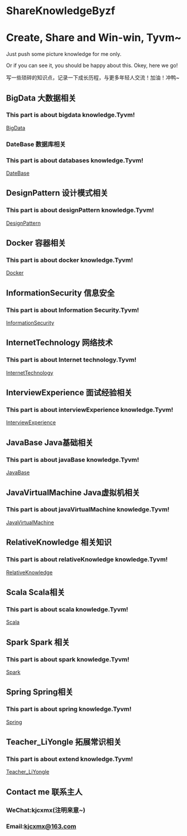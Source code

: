# ShareKnowledgeByzf
# Create, Share and Win-win, Tyvm~

Just push some picture knowledge for me only.

Or if you can see it,  you should  be happy about this. Okey, here we go!

写一些琐碎的知识点，记录一下成长历程，与更多年轻人交流！加油！冲鸭~

## BigData 大数据相关

### This part is about bigdata knowledge.Tyvm!

[BigData](https://github.com/kjcxmx/ShareKnowledgeByzf/tree/master/BigData)

### DateBase 数据库相关

### This part is about databases knowledge.Tyvm!

[DateBase](https://github.com/kjcxmx/ShareKnowledgeByzf/tree/master/Database)

## DesignPattern 设计模式相关

### This part is about designPattern knowledge.Tyvm!

[DesignPattern](https://github.com/kjcxmx/ShareKnowledgeByzf/tree/master/DesignPattern)

## Docker 容器相关

### This part is about docker knowledge.Tyvm!

[Docker](https://github.com/kjcxmx/ShareKnowledgeByzf/tree/master/Docker)

## InformationSecurity 信息安全

### This part is about Information Security.Tyvm!

[InformationSecurity](https://github.com/kjcxmx/ShareKnowledgeByzf/tree/master/InformationSecurity)

## InternetTechnology 网络技术

### This part is about Internet technology.Tyvm!

[InternetTechnology](https://github.com/kjcxmx/ShareKnowledgeByzf/tree/master/InternetTechnology)

## InterviewExperience 面试经验相关

### This part is about interviewExperience knowledge.Tyvm!

[InterviewExperience](https://github.com/kjcxmx/ShareKnowledgeByzf/tree/master/InterviewExperience)

## JavaBase Java基础相关

### This part is about javaBase knowledge.Tyvm!

[JavaBase](https://github.com/kjcxmx/ShareKnowledgeByzf/tree/master/JavaBase)

## JavaVirtualMachine Java虚拟机相关

### This part is about javaVirtualMachine knowledge.Tyvm!

[JavaVirtualMachine](https://github.com/kjcxmx/ShareKnowledgeByzf/tree/master/JavaVirtualMachine)

## RelativeKnowledge 相关知识

### This part is about relativeKnowledge knowledge.Tyvm!

[RelativeKnowledge](https://github.com/kjcxmx/ShareKnowledgeByzf/tree/master/RelativeKnowledge)

## Scala Scala相关

### This part is about scala knowledge.Tyvm!

[Scala](https://github.com/kjcxmx/ShareKnowledgeByzf/tree/master/Scala)

## Spark Spark 相关

### This part is about spark knowledge.Tyvm!

[Spark](https://github.com/kjcxmx/ShareKnowledgeByzf/tree/master/Spark)

## Spring Spring相关

### This part is about spring knowledge.Tyvm!

[Spring](https://github.com/kjcxmx/ShareKnowledgeByzf/tree/master/Spring)

## Teacher_LiYongle 拓展常识相关

### This part is about extend knowledge.Tyvm!

[Teacher_LiYongle ](https://github.com/kjcxmx/ShareKnowledgeByzf/tree/master/Teacher_LiYongle )

## Contact me 联系主人

### WeChat:kjcxmx(注明来意~)

### Email:kjcxmx@163.com